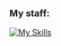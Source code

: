 ### My staff:

[![My Skills](https://skillicons.dev/icons?i=java,mongodb,mysql,linux,cloudflare,bots)](https://skillicons.dev)













